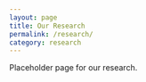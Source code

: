 ```yaml
---
layout: page
title: Our Research
permalink: /research/
category: research
---
```


Placeholder page for our research.


